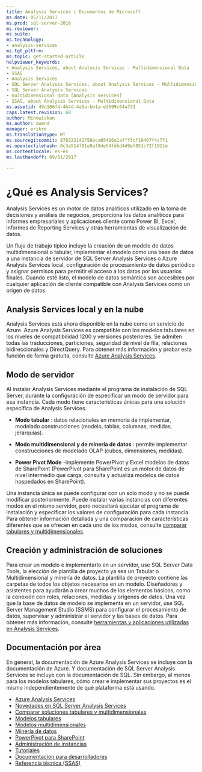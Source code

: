 ```yaml
---
title: Analysis Services | Documentos de Microsoft
ms.date: 05/11/2017
ms.prod: sql-server-2016
ms.reviewer: 
ms.suite: 
ms.technology:
- analysis-services
ms.tgt_pltfrm: 
ms.topic: get-started-article
helpviewer_keywords:
- Analysis Services, about Analysis Services - Multidimensional Data
- SSAS
- Analysis Services
- SQL Server Analysis Services, about Analysis Services - Multidimensional Data
- SQL Server Analysis Services
- multidimensional data [Analysis Services]
- SSAS, about Analysis Services - Multidimensional Data
ms.assetid: 49d186f4-4b4d-4a5a-bb1a-e2699c64a731
caps.latest.revision: 60
author: Minewiskan
ms.author: owend
manager: erikre
ms.translationtype: MT
ms.sourcegitcommit: 876522142756bca05416a1afff3cf10467f4c7f1
ms.openlocfilehash: 8c3a514f91e9af8de54fdbd4d9ef851c72f1911e
ms.contentlocale: es-es
ms.lasthandoff: 09/01/2017

---
```

# <a name="what-is-analysis-services"></a>¿Qué es Analysis Services?
  Analysis Services es un motor de datos analíticos utilizado en la toma de decisiones y análisis de negocios, proporciona los datos analíticos para informes empresariales y aplicaciones cliente como Power BI, Excel, informes de Reporting Services y otras herramientas de visualización de datos.  
  
 Un flujo de trabajo típico incluye la creación de un modelo de datos multidimensional o tabular, implementar el modelo como una base de datos a una instancia de servidor de SQL Server Analysis Services o Azure Analysis Services local, configuración de procesamiento de datos periódico y asignar permisos para permitir el acceso a los datos por los usuarios finales. Cuando esté listo, el modelo de datos semántica son accesibles por cualquier aplicación de cliente compatible con Analysis Services como un origen de datos.  
 
## <a name="analysis-services-on-premises-and-in-the-cloud"></a>Analysis Services local y en la nube
Analysis Services está ahora disponible en la nube como un servicio de Azure. Azure Analysis Services es compatible con los modelos tabulares en los niveles de compatibilidad 1200 y versiones posteriores. Se admiten todas las traducciones, particiones, seguridad de nivel de fila, relaciones bidireccionales y DirectQuery. Para obtener más información y probar esta función de forma gratuita, consulte [Azure Analysis Services](https://azure.microsoft.com/en-us/services/analysis-services/). 
  
## <a name="server-mode"></a>Modo de servidor  
 Al instalar Analysis Services mediante el programa de instalación de SQL Server, durante la configuración de especificar un modo de servidor para esa instancia.  Cada modo tiene características únicas para una solución específica de Analysis Services.   
  
-   **Modo tabular** : datos relacionales en memoria de implementar, modelado construcciones (modelo, tablas, columnas, medidas, jerarquías).  

-   **Modo multidimensional y de minería de datos** : permite implementar construcciones de modelado OLAP (cubos, dimensiones, medidas). 

-   **Power Pivot Mode** -implemente PowerPivot y Excel modelos de datos de SharePoint (PowerPivot para SharePoint es un motor de datos de nivel intermedio que carga, consulta y actualiza modelos de datos hospedados en SharePoint).  
  
 Una instancia única se puede configurar con un solo modo y no se puede modificar posteriormente.  Puede instalar varias instancias con diferentes modos en el mismo servidor, pero necesitará ejecutar el programa de instalación y especificar los valores de configuración para cada instancia. Para obtener información detallada y una comparación de características diferentes que se ofrecen en cada uno de los modos, consulte [comparar tabulares y multidimensionales](../analysis-services/comparing-tabular-and-multidimensional-solutions-ssas.md).
  
## <a name="authoring-and-managing-solutions"></a>Creación y administración de soluciones  
 Para crear un modelo e implementarlo en un servidor, use SQL Server Data Tools, la elección de plantilla de proyecto ya sea un Tabular o Multidimensional y minería de datos. La plantilla de proyecto contiene las carpetas de todos los objetos necesarios en un modelo. Diseñadores y asistentes para ayudarán a crear muchos de los elementos básicos, como la conexión con roles, relaciones, medidas y orígenes de datos. Una vez que la base de datos de modelo se implementa en un servidor, use SQL Server Management Studio (SSMS) para configurar el procesamiento de datos, supervisar y administrar el servidor y las bases de datos. Para obtener más información, consulte [herramientas y aplicaciones utilizadas en Analysis Services](../analysis-services/tools-and-applications-used-in-analysis-services.md). 
  
## <a name="documentation-by-area"></a>Documentación por área  
En general, la documentación de Azure Analysis Services se incluye con la documentación de Azure. Y documentación de SQL Server Analysis Services se incluye con la documentación de SQL. Sin embargo, al menos para los modelos tabulares, cómo crear e implementar sus proyectos es el mismo independientemente de qué plataforma está usando.  
   
*  [Azure Analysis Services](https://docs.microsoft.com/azure/analysis-services/)
*  [Novedades en SQL Server Analysis Services](../analysis-services/what-s-new-in-analysis-services.md)   
*  [Comparar soluciones tabulares y multidimensionales](../analysis-services/comparing-tabular-and-multidimensional-solutions-ssas.md)   
*  [Modelos tabulares](../analysis-services/tabular-models/tabular-models-ssas.md)  
*  [Modelos multidimensionales](../analysis-services/multidimensional-models/multidimensional-models-ssas.md)  
*  [Minería de datos](../analysis-services/data-mining/data-mining-ssas.md)  
*  [PowerPivot para SharePoint](../analysis-services/power-pivot-sharepoint/power-pivot-for-sharepoint-ssas.md)  
*  [Administración de instancias](../analysis-services/instances/analysis-services-instance-management.md)    
*  [Tutoriales](../analysis-services/analysis-services-tutorials-ssas.md)   
*  [Documentación para desarrolladores](https://msdn.microsoft.com/library/bb500153(SQL.130).aspx)  
*  [Referencia técnica (SSAS)](../analysis-services/powershell/technical-reference-ssas.md)

